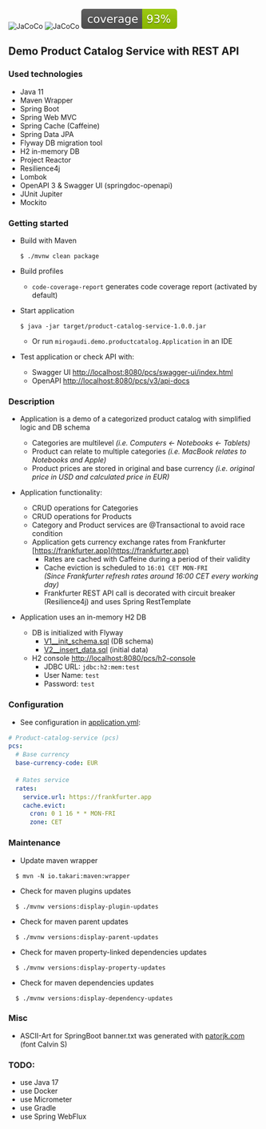 ![JaCoCo](https://img.shields.io/github/languages/top/mirogaudi/product-catalog-service)
![JaCoCo](https://img.shields.io/github/workflow/status/mirogaudi/product-catalog-service/Java%20CI%20with%20Maven)
![JaCoCo](./.github/badges/jacoco.svg)

## Demo Product Catalog Service with REST API

### Used technologies

- Java 11
- Maven Wrapper
- Spring Boot
- Spring Web MVC
- Spring Cache (Caffeine)
- Spring Data JPA
- Flyway DB migration tool
- H2 in-memory DB
- Project Reactor
- Resilience4j
- Lombok
- OpenAPI 3 & Swagger UI (springdoc-openapi)
- JUnit Jupiter
- Mockito

### Getting started

- Build with Maven
  ```shell
  $ ./mvnw clean package
  ```
- Build profiles
    - `code-coverage-report` generates code coverage report (activated by default)

- Start application
  ```shell
  $ java -jar target/product-catalog-service-1.0.0.jar
  ```
    - Or run `mirogaudi.demo.productcatalog.Application` in an IDE


- Test application or check API with:
    - Swagger UI [http://localhost:8080/pcs/swagger-ui/index.html](http://localhost:8080/pcs/swagger-ui/index.html)
    - OpenAPI [http://localhost:8080/pcs/v3/api-docs](http://localhost:8080/pcs/v3/api-docs)

### Description

- Application is a demo of a categorized product catalog with simplified logic and DB schema
    - Categories are multilevel *(i.e. Computers <- Notebooks <- Tablets)*
    - Product can relate to multiple categories *(i.e. MacBook relates to Notebooks and Apple)*
    - Product prices are stored in original and base currency *(i.e. original price in USD and calculated price in EUR)*


- Application functionality:
    - CRUD operations for Categories
    - CRUD operations for Products
    - Category and Product services are @Transactional to avoid race condition
    - Application gets currency exchange rates from Frankfurter [https://frankfurter.app](https://frankfurter.app)
        - Rates are cached with Caffeine during a period of their validity
        - Cache eviction is scheduled to `16:01 CET MON-FRI`  
          *(Since Frankfurter refresh rates around 16:00 CET every working day)*
        - Frankfurter REST API call is decorated with circuit breaker (Resilience4j) and uses Spring RestTemplate


- Application uses an in-memory H2 DB
    - DB is initialized with Flyway
        - [V1__init_schema.sql](./src/main/resources/db/migration/V1__init_schema.sql) (DB schema)
        - [V2__insert_data.sql](./src/main/resources/db/migration/V2__insert_data.sql) (initial data)
    - H2 console [http://localhost:8080/pcs/h2-console](http://localhost:8080/pcs/h2-console)
        - JDBC URL: `jdbc:h2:mem:test`
        - User Name: `test`
        - Password: `test`

### Configuration

- See configuration in [application.yml](./src/main/resources/application.yml):

```yaml
# Product-catalog-service (pcs)
pcs:
  # Base currency
  base-currency-code: EUR

  # Rates service
  rates:
    service.url: https://frankfurter.app
    cache.evict:
      cron: 0 1 16 * * MON-FRI
      zone: CET
```

### Maintenance

- Update maven wrapper

```shell
  $ mvn -N io.takari:maven:wrapper
```

- Check for maven plugins updates

```shell
  $ ./mvnw versions:display-plugin-updates
```

- Check for maven parent updates

```shell
  $ ./mvnw versions:display-parent-updates
```

- Check for maven property-linked dependencies updates

```shell
  $ ./mvnw versions:display-property-updates
```

- Check for maven dependencies updates

```shell
  $ ./mvnw versions:display-dependency-updates
```

### Misc

- ASCII-Art for SpringBoot banner.txt was generated with [patorjk.com](http://patorjk.com/software/taag) (font Calvin S)

### TODO:

- use Java 17
- use Docker
- use Micrometer
- use Gradle
- use Spring WebFlux
